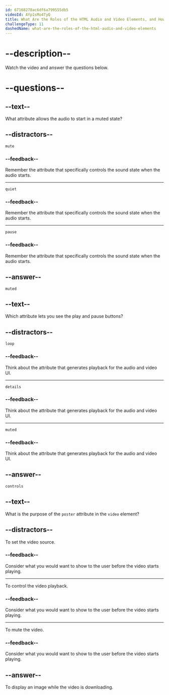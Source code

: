 ```yaml
---
id: 67168278ac6df6a799555db5
videoId: AYp1sMo4TyQ
title: What Are the Roles of the HTML Audio and Video Elements, and How Do They Work?
challengeType: 11
dashedName: what-are-the-roles-of-the-html-audio-and-video-elements
---
```


# --description--

Watch the video and answer the questions below.

# --questions--

## --text--

What attribute allows the audio to start in a muted state?

## --distractors--

`mute`

### --feedback--

Remember the attribute that specifically controls the sound state when the audio starts.

---

`quiet`

### --feedback--

Remember the attribute that specifically controls the sound state when the audio starts.

---

`pause`

### --feedback--

Remember the attribute that specifically controls the sound state when the audio starts.

## --answer--

`muted`

## --text--

Which attribute lets you see the play and pause buttons?

## --distractors--

`loop`

### --feedback--

Think about the attribute that generates playback for the audio and video UI.

---

`details`

### --feedback--

Think about the attribute that generates playback for the audio and video UI.

---

`muted`

### --feedback--

Think about the attribute that generates playback for the audio and video UI.

## --answer--

`controls`

## --text--

What is the purpose of the `poster` attribute in the `video` element?

## --distractors--

To set the video source.

### --feedback--

Consider what you would want to show to the user before the video starts playing.

---

To control the video playback.

### --feedback--

Consider what you would want to show to the user before the video starts playing.

---

To mute the video.

### --feedback--

Consider what you would want to show to the user before the video starts playing.

## --answer--

To display an image while the video is downloading.


